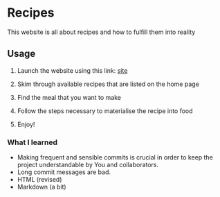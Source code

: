 # Recipes

This website is all about recipes and how to fulfill them into reality

## Usage

1. Launch the website using this link: [site](https://qirele.github.io/odin-recipes/)

2. Skim through available recipes that are listed on the home page

3. Find the meal that you want to make

4. Follow the steps necessary to materialise the recipe into food

5. Enjoy!


### What I learned

* Making frequent and sensible commits is crucial in order to keep the project understandable by You and collaborators.
* Long commit messages are bad.
* HTML (revised)
* Markdown (a bit)


